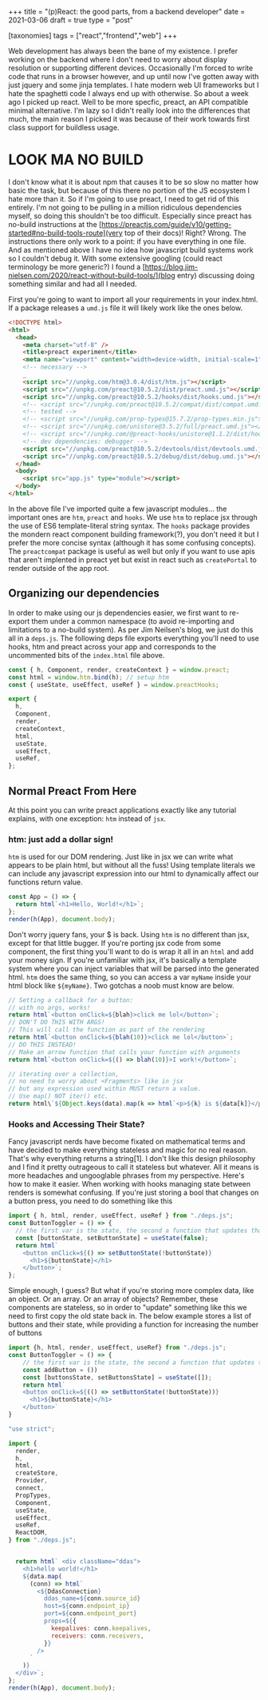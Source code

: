 +++
title = "(p)React: the good parts, from a backend developer"
date = 2021-03-06
draft = true
type = "post"

[taxonomies]
tags = ["react","frontend","web"]
+++

Web development has always been the bane of my existence. I prefer working on
the backend where I don't need to worry about display resolution or supporting
different devices. Occasionally I'm forced to write code that runs in a browser
however, and up until now I've gotten away with just jquery and some jinja
templates. I hate modern web UI frameworks but I hate the spaghetti code I
always end up with otherwise. So about a week ago I picked up react. Well to be
more specfic, preact, an API compatible minimal alternative. I'm lazy so I
didn't really look into the differences that much, the main reason I picked it
was because of their work towards first class support for buildless usage.

<!-- more --> 
# LOOK MA NO BUILD

I don't know what it is about npm that causes it to be so slow no matter how
basic the task, but because of this there no portion of the JS ecosystem I hate
more than it. So if I'm going to use preact, I need to get rid of this entirely.
I'm not going to be pulling in a million ridiculous dependencies myself, so
doing this shouldn't be too difficult. Especially since preact has no-build
instructions at the
[https://preactjs.com/guide/v10/getting-started#no-build-tools-route](very top
of their docs)! Right? Wrong. The instructions there only work to a point: if
you have everything in one file. And as mentioned above I have no idea how
javascript build systems work so I couldn't debug it. With some extensive
googling (could react terminology be more generic?) I found a
[https://blog.jim-nielsen.com/2020/react-without-build-tools/](blog entry)
discussing doing something similar and had all I needed.

First you're going to want to import all your requirements in your index.html.
If a package releases a `umd.js` file it will likely work like the ones below.

```html
<!DOCTYPE html>
<html>
  <head>
    <meta charset="utf-8" />
    <title>preact experiment</title>
    <meta name="viewport" content="width=device-width, initial-scale=1" />
    <!-- necessary -->
    _
    <script src="//unpkg.com/htm@3.0.4/dist/htm.js"></script>
    <script src="//unpkg.com/preact@10.5.2/dist/preact.umd.js"></script>
    <script src="//unpkg.com/preact@10.5.2/hooks/dist/hooks.umd.js"></script>
    <!-- <script src="//unpkg.com/preact@10.5.2/compat/dist/compat.umd.js"></script> -->
    <!-- tested -->
    <!-- <script src="//unpkg.com/prop-types@15.7.2/prop-types.min.js"></script> -->
    <!-- <script src="//unpkg.com/unistore@3.5.2/full/preact.umd.js"></script> -->
    <!-- <script src="//unpkg.com/@preact-hooks/unistore@1.1.2/dist/hooks.umd.js"></script> -->
    <!-- dev dependencies: debugger -->
    <script src="//unpkg.com/preact@10.5.2/devtools/dist/devtools.umd.js"></script>
    <script src="//unpkg.com/preact@10.5.2/debug/dist/debug.umd.js"></script>
  </head>
  <body>
    <script src="app.js" type="module"></script>
  </body>
</html>
```

In the above file I've imported quite a few javascript modules... the important
ones are `htm`, `preact` and `hooks`. We use `htm` to replace jsx through the
use of ES6 template-literal string syntax. The `hooks` package provides the
mondern react component building framework(?), you don't need it but I prefer
the more concise syntax (although it has some confusing concepts). The
`preactcompat` package is useful as well but only if you want to use apis that
aren't implented in preact yet but exist in react such as `createPortal` to
render outside of the app root.

## Organizing our dependencies

In order to make using our js dependencies easier, we first want to re-export
them under a common namespace (to avoid re-importing and limitations to a
no-build system). As per Jim Neilsen's blog, we just do this all in a `deps.js`.
The following deps file exports everything you'll need to use hooks, htm and
preact across your app and corresponds to the uncommented bits of the
`index.html` file above.

```js
const { h, Component, render, createContext } = window.preact;
const html = window.htm.bind(h); // setup htm
const { useState, useEffect, useRef } = window.preactHooks;

export {
  h,
  Component,
  render,
  createContext,
  html,
  useState,
  useEffect,
  useRef,
};
```

## Normal Preact From Here

At this point you can write preact applications exactly like any tutorial
explains, with one exception: `htm` instead of `jsx`.

### htm: just add a dollar sign!

`htm` is used for our DOM rendering. Just like in jsx we can write what appears
to be plain html, but without all the fuss! Using template literals we can
include any javascript expression into our html to dynamically affect our
functions return value.

```js
const App = () => {
  return html`<h1>Hello, World!</h1>`;
};
render(h(App), document.body);
```

Don't worry jquery fans, your \$ is back. Using `htm` is no different than jsx,
except for that little bugger. If you're porting jsx code from some component,
the first thing you'll want to do is wrap it all in an `html` and add your money
sign. If you're unfamiliar with jsx, it's basically a template system where you
can inject variables that will be parsed into the generated html. `htm` does the
same thing, so you can access a var `myName` inside your html block like
`${myName}`. Two gotchas a noob must know are below.

```js
// Setting a callback for a button:
// with no args, works!
return html`<button onClick=${blah}>click me lol</button>`;
// DON'T DO THIS WITH ARGS!
// This will call the function as part of the rendering
return html`<button onClick=${blah(10)}>click me lol</button>`;
// DO THIS INSTEAD!
// Make an arrow function that calls your function with arguments
return html`<button onClick=${() => blah(10)}>I work!</button>`;
```

```js
// iterating over a collection,
// no need to worry about <Fragments> like in jsx
// but any expression used within MUST return a value.
// Use map() NOT iter() etc.
return html\`${Object.keys(data).map(k => html`<p>${k} is ${data[k]}</p>\`)}\`

```

### Hooks and Accessing Their State?

Fancy javascript nerds have become fixated on mathematical terms and have
decided to make everything stateless and magic for no real reason. That's why
everything returns a string[1]. I don't like this design philosophy and I find
it pretty outrageous to call it stateless but whatever. All it means is more
headaches and ungooglable phrases from my perspective. Here's how to make it
easier. When working with hooks managing state between renders is somewhat
confusing. If you're just storing a bool that changes on a button press, you
need to do something like this

```js
import { h, html, render, useEffect, useRef } from "./deps.js";
const ButtonToggler = () => {
  // the first var is the state, the second a function that updates that var
  const [buttonState, setButtonState] = useState(false);
  return html`
    <button onClick=${() => setButtonState(!buttonState)}
      <h1>${buttonState}</h1>
    </button>`;
};
```

Simple enough, I guess? But what if you're storing more complex data, like an
object. Or an array. Or an array of objects? Remember, these components are
stateless, so in order to "update" something like this we need to first copy the
old state back in. The below example stores a list of buttons and their state,
while providing a function for increasing the number of buttons

```js
import {h, html, render, useEffect, useRef} from "./deps.js";
const ButtonToggler = () => {
    // the first var is the state, the second a function that updates that var
    const addButton = ())
    const [buttonsState, setButtonsState] = useState([]);
    return html`
    <button onClick=${(() => setButtonState(!buttonState))}
      <h1>${buttonState}</h1>
    </button>`
}

```

```js
"use strict";

import {
  render,
  h,
  html,
  createStore,
  Provider,
  connect,
  PropTypes,
  Component,
  useState,
  useEffect,
  useRef,
  ReactDOM,
} from "./deps.js";


  return html` <div className="ddas">
    <h1>hello world!</h1>
    ${data.map(
      (conn) => html`
        <${DdasConnection}
          ddas_name=${conn.source_id}
          host=${conn.endpoint_ip}
          port=${conn.endpoint_port}
          props=${{
            keepalives: conn.keepalives,
            receivers: conn.receivers,
          }}
        />
      `
    )}
  </div>`;
};
render(h(App), document.body);

```
